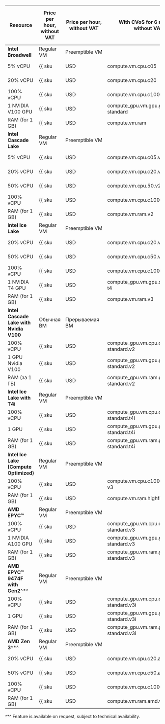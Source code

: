 | Resource | Price per hour,<br>without VAT | Price per hour,<br>without VAT | With CVoS for 6 months,<br>without VAT | With CVoS for 1 year,<br>without VAT |
| --- | --- | --- | --- | ---
| **Intel Broadwell** | Regular VM | Preemptible&nbsp;VM | |
| 5% vCPU | {{ sku|USD|compute.vm.cpu.c05|string }} | {{ sku|USD|compute.vm.cpu.c05.preemptible|string }} | − | − |
| 20% vCPU | {{ sku|USD|compute.vm.cpu.c20|string }} | {{ sku|USD|compute.vm.cpu.c20.preemptible|string }} | − | − |
| 100% vCPU | {{ sku|USD|compute.vm.cpu.c100|string }} | {{ sku|USD|compute.vm.cpu.c100.preemptible|string }} | − | − |
| 1 NVIDIA V100 GPU | {{ sku|USD|compute_gpu.vm.gpu.gpu-standard|string }} | {{ sku|USD|compute_gpu.vm.gpu.gpu-standard.preemptible|string }} | − | − |
| RAM (for 1 GB) | {{ sku|USD|compute.vm.ram|string }} | {{ sku|USD|compute.vm.ram.preemptible|string }} | − | − |
| **Intel Cascade Lake** | Regular VM | Preemptible&nbsp;VM | |
| 5% vCPU | {{ sku|USD|compute.vm.cpu.c05.v2|string }} | {{ sku|USD|compute.vm.cpu.c05.preemptible.v2|string }} | − | − |
| 20% vCPU | {{ sku|USD|compute.vm.cpu.c20.v2|string }} | {{ sku|USD|compute.vm.cpu.c20.preemptible.v2|string }} | − | − |
| 50% vCPU | {{ sku|USD|compute.vm.cpu.50.v2|string }} | {{ sku|USD|compute.vm.cpu.c50.preemptible.v2|string }} | − | − |
| 100% vCPU | {{ sku|USD|compute.vm.cpu.c100.v2|string }} | {{ sku|USD|compute.vm.cpu.c100.preemptible.v2|string }} | {{ sku|USD|v1.commitment.selfcheckout.m6.compute.vm.cpu.c100.standard.v2|string }} | {{ sku|USD|v1.commitment.selfcheckout.y1.compute.vm.cpu.c100.standard.v2|string }} |
| RAM (for 1 GB) | {{ sku|USD|compute.vm.ram.v2|string }} | {{ sku|USD|compute.vm.ram.preemptible.v2|string }} | {{ sku|USD|v1.commitment.selfcheckout.m6.compute.vm.ram.standard.v2|string }} | {{ sku|USD|v1.commitment.selfcheckout.y1.compute.vm.ram.standard.v2|string }} |
| **Intel Ice Lake** | Regular VM | Preemptible&nbsp;VM | |
| 20% vCPU | {{ sku|USD|compute.vm.cpu.c20.v3|string }} | {{ sku|USD|compute.vm.cpu.c20.preemptible.v3|string }} | − | − |
| 50% vCPU | {{ sku|USD|compute.vm.cpu.c50.v3|string }} | {{ sku|USD|compute.vm.cpu.c50.preemptible.v3|string }} | − | − |
| 100% vCPU | {{ sku|USD|compute.vm.cpu.c100.v3|string }} | {{ sku|USD|compute.vm.cpu.c100.preemptible.v3|string }} | {{ sku|USD|v1.commitment.selfcheckout.m6.compute.vm.cpu.c100.standard.v3|string }} | {{ sku|USD|v1.commitment.selfcheckout.y1.compute.vm.cpu.c100.standard.v3|string }} |
| 1 NVIDIA T4 GPU | {{ sku|USD|compute_gpu.vm.gpu.standard.v3-t4|string }} | {{ sku|USD|compute_gpu.vm.gpu.standard.v3-t4.preemptible|string }} | − | − |
| RAM (for 1 GB) | {{ sku|USD|compute.vm.ram.v3|string }} | {{ sku|USD|compute.vm.ram.preemptible.v3|string }} | {{ sku|USD|v1.commitment.selfcheckout.m6.compute.vm.ram.standard.v3|string }} | {{ sku|USD|v1.commitment.selfcheckout.y1.compute.vm.ram.standard.v3|string }} |
| **Intel Cascade Lake with Nvidia V100** | Обычная ВМ | Прерываемая ВМ | | | 
| 100% vCPU | {{ sku|USD|compute_gpu.vm.cpu.c100.gpu-standard.v2|string }} | {{ sku|USD|compute_gpu.vm.cpu.c100.gpu-standard.preemptible.v2|string }} | {{ sku|USD|v1.commitment.selfcheckout.m6.compute.vm.cpu.c100.standard.v2|string }} | {{ sku|USD|v1.commitment.selfcheckout.y1.compute.vm.cpu.c100.standard.v2|string }} |
| 1 GPU Nvidia V100 | {{ sku|USD|compute_gpu.vm.gpu.gpu-standard.v2|string }} | {{ sku|USD|compute_gpu.vm.gpu.gpu-standard.preemptible.v2|string }} | − | − |
| RAM (за 1 ГБ) | {{ sku|USD|compute_gpu.vm.ram.gpu-standard.v2|string }} | {{ sku|USD|compute_gpu.vm.ram.gpu-standard.preemptible.v2|string }} | {{ sku|USD|v1.commitment.selfcheckout.m6.compute.vm.cpu.c100.standard.v3|string }} | {{ sku|USD|v1.commitment.selfcheckout.y1.compute.vm.ram.standard.v3|string }} |
| **Intel Ice Lake with T4i** | Regular VM | Preemptible&nbsp;VM  | | |
| 100% vCPU | {{ sku|USD|compute_gpu.vm.cpu.c100.gpu-standard.t4i|string }} | {{ sku|USD|compute_gpu.vm.cpu.c100.gpu-standard.preemptible.t4i|string }} | - | - |
| 1 GPU | {{ sku|USD|compute_gpu.vm.gpu.gpu-standard.t4i|string }} | {{ sku|USD|compute_gpu.vm.gpu.gpu-standard.preemptible.t4i|string }} | - | - |
| RAM (for 1 GB) | {{ sku|USD|compute_gpu.vm.ram.gpu-standard.t4i|string }} | {{ sku|USD|compute_gpu.vm.ram.gpu-standard.preemptible.t4i|string }} | - | - |
| **Intel Ice Lake (Compute Optimized)** | Regular VM | Preemptible&nbsp;VM | | |
| 100% vCPU | {{ sku|USD|compute.vm.cpu.c100.highfreq-v3|string }} | {{ sku|USD|compute.vm.cpu.c100.preemptible.highfreq-v3|string }} | − | − |
| RAM (for 1 GB) | {{ sku|USD|compute.vm.ram.highfreq-v3|string }} | {{ sku|USD|compute.vm.ram.preemptible.highfreq-v3|string }} | − | − |
| **AMD EPYC™** | Regular VM | Preemptible&nbsp;VM | |
| 100% vCPU | {{ sku|USD|compute_gpu.vm.cpu.c100.gpu-standard.v3|string }} | {{ sku|USD|compute_gpu.vm.cpu.c100.gpu-standard.preemptible.v3|string }} | − | − |
| 1 NVIDIA A100 GPU | {{ sku|USD|compute_gpu.vm.gpu.gpu-standard.v3|string }} | {{ sku|USD|compute_gpu.vm.gpu.gpu-standard.preemptible.v3|string }} | − | − |
| RAM (for 1 GB) | {{ sku|USD|compute_gpu.vm.ram.gpu-standard.v3|string }} | {{ sku|USD|compute_gpu.vm.ram.gpu-standard.preemptible.v3|string }} | − | − |
| **AMD EPYC™ 9474F with Gen2**^*^ | Regular VM | Preemptible&nbsp;VM  | | |
| 100% vCPU | {{ sku|USD|compute_gpu.vm.cpu.c100.gpu-standard.v3i|string }} | {{ sku|USD|compute_gpu.vm.cpu.c100.gpu-standard.preemptible.v3i|string }} | - | - |
| 1 GPU | {{ sku|USD|compute_gpu.vm.gpu.gpu-standard.v3i|string }} | {{ sku|USD|compute_gpu.vm.gpu.gpu-standard.preemptible.v3i|string }} | - | - |
| RAM (for 1 GB) | {{ sku|USD|compute_gpu.vm.ram.gpu-standard.v3i|string }} | {{ sku|USD|compute_gpu.vm.ram.gpu-standard.preemptible.v3i|string }} | - | - |
| **AMD Zen 3**^*^ | Regular VM | Preemptible&nbsp;VM | | |
| 20% vCPU | {{ sku|USD|compute.vm.cpu.c20.amd.v1|string }} | {{ sku|USD|compute.vm.cpu.c20.preemptible.amd.v1|string }} | − | − |
| 50% vCPU | {{ sku|USD|compute.vm.cpu.c50.amd.v1|string }} | {{ sku|USD|compute.vm.cpu.c50.preemptible.amd.v1|string }} | − | − |
| 100% vCPU | {{ sku|USD|compute.vm.cpu.c100.amd.v1|string }} | {{ sku|USD|compute.vm.cpu.c100.preemptible.amd.v1|string }} | − | − |
| RAM (for 1 GB) | {{ sku|USD|compute.vm.ram.amd.v1|string }} | {{ sku|USD|compute.vm.ram.preemptible.amd.v1|string }} | − | − |

^*^ Feature is available on request, subject to technical availability.

